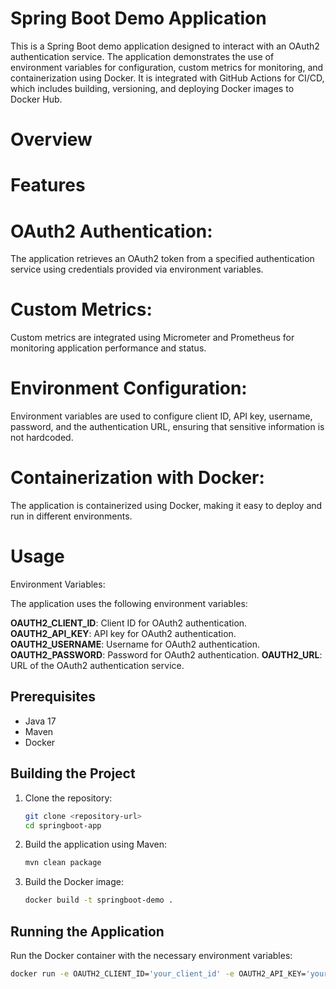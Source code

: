 # Spring Boot Demo Application

This is a Spring Boot demo application designed to interact with an OAuth2 authentication service. The application demonstrates the use of environment variables for configuration, custom metrics for monitoring, and containerization using Docker. It is integrated with GitHub Actions for CI/CD, which includes building, versioning, and deploying Docker images to Docker Hub.

# Overview

# Features
#  OAuth2 Authentication:

The application retrieves an OAuth2 token from a specified authentication service using credentials provided via environment variables.

#  Custom Metrics:

Custom metrics are integrated using Micrometer and Prometheus for monitoring application performance and status.

#  Environment Configuration:

Environment variables are used to configure client ID, API key, username, password, and the authentication URL, ensuring that sensitive information is not hardcoded.

# Containerization with Docker:

The application is containerized using Docker, making it easy to deploy and run in different environments.

# Usage
Environment Variables:

The application uses the following environment variables:

**OAUTH2_CLIENT_ID**: Client ID for OAuth2 authentication.
**OAUTH2_API_KEY**: API key for OAuth2 authentication.
**OAUTH2_USERNAME**: Username for OAuth2 authentication.
**OAUTH2_PASSWORD**: Password for OAuth2 authentication.
**OAUTH2_URL**: URL of the OAuth2 authentication service.

## Prerequisites

- Java 17
- Maven
- Docker

## Building the Project

1. Clone the repository:
    ```bash
    git clone <repository-url>
    cd springboot-app
    ```

2. Build the application using Maven:
    ```bash
    mvn clean package
    ```

3. Build the Docker image:
    ```bash
    docker build -t springboot-demo .
    ```

## Running the Application

Run the Docker container with the necessary environment variables:
```bash
docker run -e OAUTH2_CLIENT_ID='your_client_id' -e OAUTH2_API_KEY='your_api_key' -e OAUTH2_USERNAME='your_username' -e OAUTH2_PASSWORD='your_password' -e OAUTH2_URL='https://api.organization.org/oauth2/token' -p 8080:8080 springboot-demo
